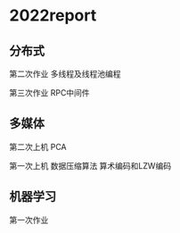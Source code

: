 # 2022report

## 分布式

第二次作业 多线程及线程池编程

第三次作业 RPC中间件

## 多媒体

第二次上机 PCA

第一次上机 数据压缩算法 算术编码和LZW编码

## 机器学习

第一次作业 

